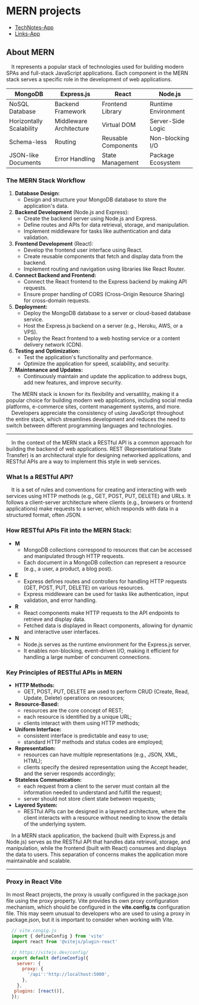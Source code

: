 # MERN projects

* [TechNotes-App](https://github.com/SKindij/MERN-training-projects/tree/main/TechNotes-App)
* [Links-App](https://github.com/SKindij/MERN-training-projects/tree/main/Links-App)



## About MERN

&emsp;It represents a popular stack of technologies used for building modern SPAs and full-stack JavaScript applications. 
Each component in the MERN stack serves a specific role in the development of web applications.

|         MongoDB          |       Express.js        |       React         |       Node.js       |
|--------------------------|-------------------------|---------------------|---------------------|
| NoSQL Database           | Backend Framework       | Frontend Library    | Runtime Environment |
| Horizontally Scalability | Middleware Architecture | Virtual DOM         | Server-Side Logic   |
| Schema-less              | Routing                 | Reusable Components | Non-blocking I/O    |
| JSON-like Documents      | Error Handling          | State Management    | Package Ecosystem   |

### The MERN Stack Workflow

1. **Database Design:**
   - Design and structure your MongoDB database to store the application's data.
2. **Backend Development** (Node.js and Express):
   - Create the backend server using Node.js and Express.
   - Define routes and APIs for data retrieval, storage, and manipulation.
   - Implement middleware for tasks like authentication and data validation.
3. **Frontend Development** (React):
   - Develop the frontend user interface using React.
   - Create reusable components that fetch and display data from the backend.
   - Implement routing and navigation using libraries like React Router.
4. **Connect Backend and Frontend:**
   - Connect the React frontend to the Express backend by making API requests.
   - Ensure proper handling of CORS (Cross-Origin Resource Sharing) for cross-domain requests.
5. **Deployment:**
   - Deploy the MongoDB database to a server or cloud-based database service.
   - Host the Express.js backend on a server (e.g., Heroku, AWS, or a VPS).
   - Deploy the React frontend to a web hosting service or a content delivery network (CDN).
6. **Testing and Optimization:**
   - Test the application's functionality and performance.
   - Optimize the application for speed, scalability, and security.
7. **Maintenance and Updates:**
   - Continuously maintain and update the application to address bugs, add new features, and improve security.

&emsp;The MERN stack is known for its flexibility and versatility, making it a popular choice for building modern web applications, including social media platforms, e-commerce sites, content management systems, and more.\
&emsp;Developers appreciate the consistency of using JavaScript throughout the entire stack, which streamlines development and reduces the need to switch between different programming languages and technologies.

- - -

&emsp;In the context of the MERN stack a RESTful API is a common approach for building the backend of web applications. REST (Representational State Transfer) is an architectural style for designing networked applications, and RESTful APIs are a way to implement this style in web services. 

### What Is a RESTful API?

&emsp;It is a set of rules and conventions for creating and interacting with web services using HTTP methods (e.g., GET, POST, PUT, DELETE) and URLs. It follows a client-server architecture where clients (e.g., browsers or frontend applications) make requests to a server, which responds with data in a structured format, often JSON.

### How RESTful APIs Fit into the MERN Stack:

+ **M**
  - MongoDB collections correspond to resources that can be accessed and manipulated through HTTP requests.
  - Each document in a MongoDB collection can represent a resource (e.g., a user, a product, a blog post).
+ **E**
  - Express defines routes and controllers for handling HTTP requests (GET, POST, PUT, DELETE) on various resources.
  - Express middleware can be used for tasks like authentication, input validation, and error handling.
+ **R**
  - React components make HTTP requests to the API endpoints to retrieve and display data.
  - Fetched data is displayed in React components, allowing for dynamic and interactive user interfaces.
+ **N**
  - Node.js serves as the runtime environment for the Express.js server.
  - It enables non-blocking, event-driven I/O, making it efficient for handling a large number of concurrent connections.

### Key Principles of RESTful APIs in MERN

+ **HTTP Methods:**
  - GET, POST, PUT, DELETE are used to perform CRUD (Create, Read, Update, Delete) operations on resources;
+ **Resource-Based:**
  - resources are the core concept of REST;
  - each resource is identified by a unique URL;
  - clients interact with them using HTTP methods;
+ **Uniform Interface:**
  - consistent interface is predictable and easy to use;
  - standard HTTP methods and status codes are employed;
+ **Representation:**
  - resources can have multiple representations (e.g., JSON, XML, HTML);
  - clients specify the desired representation using the Accept header, and the server responds accordingly;
+ **Stateless Communication:**
  - each request from a client to the server must contain all the information needed to understand and fulfill the request;
  - server should not store client state between requests;
+ **Layered System:**
  - RESTful APIs can be designed in a layered architecture, where the client interacts with a resource without needing to know the details of the underlying system.

&emsp;In a MERN stack application, the backend (built with Express.js and Node.js) serves as the RESTful API that handles data retrieval, storage, and manipulation, while the frontend (built with React) consumes and displays the data to users. This separation of concerns makes the application more maintainable and scalable.

- - -

### Proxy in React Vite

In most React projects, the proxy is usually configured in the package.json file using the proxy property. Vite provides its own proxy configuration mechanism, which should be configured in the **vite.config.ts** configuration file. This may seem unusual to developers who are used to using a proxy in package.json, but it is important to consider when working with Vite.

```javascript
  // vite.congig.js
  import { defineConfig } from 'vite'
  import react from '@vitejs/plugin-react'

  // https://vitejs.dev/config/
  export default defineConfig({
    server: {
      proxy: {
        '/api':'http://localhost:5000',
      },
    },
   plugins: [react()],
  });
```







